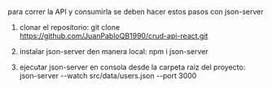 para correr la API y consumirla se deben hacer estos pasos con json-server

1. clonar el repositorio: git clone https://github.com/JuanPabloQB1990/crud-api-react.git

2. instalar json-server den manera local:
npm i json-server

2. ejecutar json-server en consola desde la carpeta raiz del proyecto:
json-server --watch src/data/users.json --port 3000
